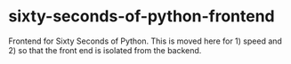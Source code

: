 # sixty-seconds-of-python-frontend
Frontend for Sixty Seconds of Python. This is moved here for 1) speed and 2) so that the front end is isolated from the backend.

